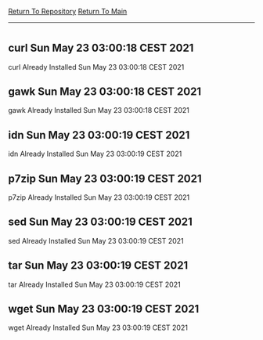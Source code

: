 [Return To Repository](https://github.com/bast69/piholeparser/)
[Return To Main](https://github.com/bast69/piholeparser/blob/master/RecentRunLogs/Mainlog.md)
____________________________________
# 
## curl Sun May 23 03:00:18 CEST 2021
curl Already Installed Sun May 23 03:00:18 CEST 2021
## gawk Sun May 23 03:00:18 CEST 2021
gawk Already Installed Sun May 23 03:00:18 CEST 2021
## idn Sun May 23 03:00:19 CEST 2021
idn Already Installed Sun May 23 03:00:19 CEST 2021
## p7zip Sun May 23 03:00:19 CEST 2021
p7zip Already Installed Sun May 23 03:00:19 CEST 2021
## sed Sun May 23 03:00:19 CEST 2021
sed Already Installed Sun May 23 03:00:19 CEST 2021
## tar Sun May 23 03:00:19 CEST 2021
tar Already Installed Sun May 23 03:00:19 CEST 2021
## wget Sun May 23 03:00:19 CEST 2021
wget Already Installed Sun May 23 03:00:19 CEST 2021
